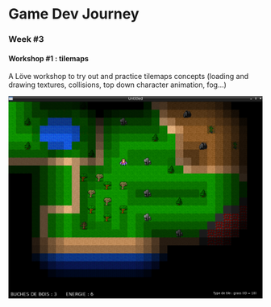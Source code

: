 # Game Dev Journey

### Week #3

#### Workshop #1 : tilemaps

A Löve workshop to try out and practice tilemaps concepts (loading and drawing textures, collisions, top down character animation, fog...)

![Screenshot](screenshot/screenshot_wstilemaps.png)
